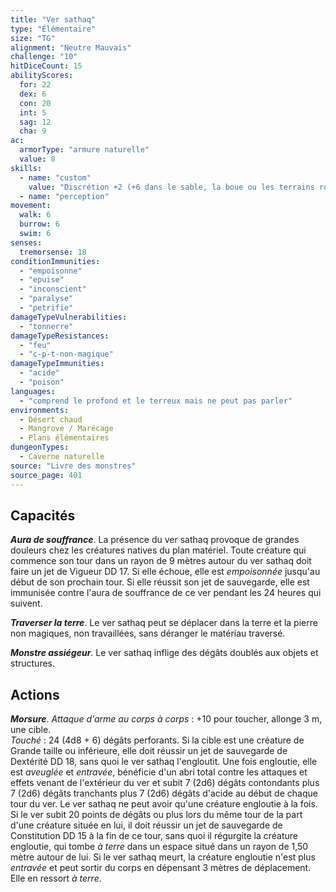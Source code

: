 ```yaml
---
title: "Ver sathaq"
type: "Élémentaire"
size: "TG"
alignment: "Neutre Mauvais"
challenge: "10"
hitDiceCount: 15
abilityScores:
  for: 22
  dex: 6
  con: 20
  int: 5
  sag: 12
  cha: 9
ac:
  armorType: "armure naturelle"
  value: 8
skills:
  - name: "custom"
    value: "Discrétion +2 (+6 dans le sable, la boue ou les terrains rocheux)"
  - name: "perception"
movement:
  walk: 6
  burrow: 6
  swim: 6
senses:
  tremorsense: 18
conditionImmunities:
  - "empoisonne"
  - "epuise"
  - "inconscient"
  - "paralyse"
  - "petrifie"
damageTypeVulnerabilities:
  - "tonnerre"
damageTypeResistances:
  - "feu"
  - "c-p-t-non-magique"
damageTypeImmunities:
  - "acide"
  - "poison"
languages:
  - "comprend le profond et le terreux mais ne peut pas parler"
environments:
  - Désert chaud
  - Mangrove / Marécage
  - Plans élémentaires
dungeonTypes:
  - Caverne naturelle
source: "Livre des monstres"
source_page: 401
---
```

## Capacités
_**Aura de souffrance**_. La présence du ver sathaq provoque de grandes douleurs chez les créatures natives du plan matériel. Toute créature qui commence son tour dans un rayon de 9 mètres autour du ver sathaq doit faire un jet de Vigueur DD 17. Si elle échoue, elle est _empoisonnée_ jusqu'au début de son prochain tour. Si elle réussit son jet de sauvegarde, elle est immunisée contre l'aura de souffrance de ce ver pendant les 24 heures qui suivent.

_**Traverser la terre**_. Le ver sathaq peut se déplacer dans la terre et la pierre non magiques, non travaillées, sans déranger le matériau traversé.

_**Monstre assiégeur**_. Le ver sathaq inflige des dégâts doublés aux objets et structures.

## Actions
_**Morsure**_. _Attaque d'arme au corps à corps_ : +10 pour toucher, allonge 3 m, une cible.  
_Touché_ : 24 (4d8 + 6) dégâts perforants. Si la cible est une créature de Grande taille ou inférieure, elle doit réussir un jet de sauvegarde de Dextérité DD 18, sans quoi le ver sathaq l'engloutit. Une fois engloutie, elle est _aveuglée_ et _entravée_, bénéficie d'un abri total contre les attaques et effets venant de l'extérieur du ver et subit 7 (2d6) dégâts contondants plus 7 (2d6) dégâts tranchants plus 7 (2d6) dégâts d'acide au début de chaque tour du ver. Le ver sathaq ne peut avoir qu'une créature engloutie à la fois. Si le ver subit 20 points de dégâts ou plus lors du même tour de la part d'une créature située en lui, il doit réussir un jet de sauvegarde de Constitution DD 15 à la fin de ce tour, sans quoi il régurgite la créature engloutie, qui tombe _à terre_ dans un espace situé dans un rayon de 1,50 mètre autour de lui. Si le ver sathaq meurt, la créature engloutie n'est plus _entravée_ et peut sortir du corps en dépensant 3 mètres de déplacement. Elle en ressort _à terre_.
